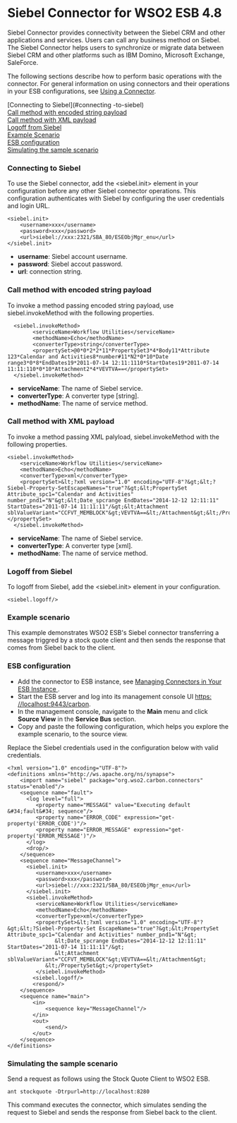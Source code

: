 # Siebel Connector for WSO2 ESB 4.8

Siebel Connector provides connectivity between the Siebel CRM and other applications and services. Users can call any business method on Siebel. The Siebel Connector helps users to synchronize or migrate data between Siebel CRM and other platforms such as IBM Domino, Microsoft Exchange, SaleForce.

The following sections describe how to perform basic operations with the connector. For general information on using connectors and their operations in your ESB configurations, see [Using a Connector](https://docs.wso2.com/display/ESB481/Using+a+Connector).

[Connecting to Siebel](#connecting -to-siebel)		
[Call method with encoded string payload](#call-method-with-encoded-string-payload)  
[Call method with XML payload](#call-method-with-xml-payload)   
[Logoff from Siebel](#logoff-from-siebel)   
[Example Scenario](#example-scenario)   
[ESB configuration](#esb-configuration)    
[Simulating the sample scenario](#simulating-the-sample-scenario)

### Connecting to Siebel
To use the Siebel connector, add the <siebel.init> element in your configuration before any other Siebel connector operations. This configuration authenticates with Siebel by configuring the user credentials and login URL.

    <siebel.init>
        <username>xxx</username>
        <password>xxx</password>
        <url>siebel://xxx:2321/SBA_80/ESEObjMgr_enu</url>
    </siebel.init>

- **username**: Siebel account username.
- **password**: Siebel accout password.
- **url**: connection string.

### Call method with encoded string payload

To invoke a method passing encoded string payload, use siebel.invokeMethod with the following properties.

      <siebel.invokeMethod>
            <serviceName>Workflow Utilities</serviceName>
            <methodName>Echo</methodName>
            <converterType>string</converterType>
            <propertySet>@0*0*2*2*11*PropertySet3*4*Body11*Attribute 123*Calendar and Activities8*number#11*N2*0*10*Date range3*0*8*EndDates19*2011-07-14 12:11:1110*StartDates19*2011-07-14 11:11:110*0*10*Attachment2*4*VEVTVA==</propertySet>
      </siebel.invokeMethod>

- **serviceName**: The name of Siebel service.
- **converterType**: A converter type [string].
- **methodName**: The name of service method.

### Call method with XML payload

To invoke a method passing XML palyload, siebel.invokeMethod with the following properties.

    <siebel.invokeMethod>
        <serviceName>Workflow Utilities</serviceName>
        <methodName>Echo</methodName>
        <converterType>xml</converterType>
        <propertySet>&lt;?xml version="1.0" encoding="UTF-8"?&gt;&lt;?Siebel-Property-SetEscapeNames="true"?&gt;&lt;PropertySet Attribute_spc1="Calendar and Activities" number_pnd1="N"&gt;&lt;Date_spcrange EndDates="2014-12-12 12:11:11" StartDates="2011-07-14 11:11:11"/&gt;&lt;Attachment sblValueVariant="CCFVT_MEMBLOCK"&gt;VEVTVA==&lt;/Attachment&gt;&lt;/PropertySet&gt;</propertySet>
      </siebel.invokeMethod>

- **serviceName**: The name of Siebel service.
- **converterType**: A converter type [xml].
- **methodName**: The name of service method.

### Logoff from Siebel

To logoff from Siebel, add the <siebel.init> element in your configuration.

    <siebel.logoff/>
    
### Example scenario

This example demonstrates WSO2 ESB's Siebel connector transferring a message triggred by a stock quote client and then sends the response that comes from Siebel back to the client.

### ESB configuration
- Add the connector to ESB instance, see [Managing Connectors in Your ESB Instance ](https://docs.wso2.com/display/ESB481/Managing+Connectors+in+Your+ESB+Instance).
- Start the ESB server and log into its management console UI [https: //localhost:9443/carbon](https://localhost:9443/carbon).
- In the management console, navigate to the **Main** menu and click **Source View** in the **Service Bus** section.
- Copy and paste the following configuration, which helps you explore the example scenario, to the source view.

Replace the Siebel credentials used in the configuration below with valid credentials.

    <?xml version="1.0" encoding="UTF-8"?>
    <definitions xmlns="http://ws.apache.org/ns/synapse">
        <import name="siebel" package="org.wso2.carbon.connectors" status="enabled"/>
        <sequence name="fault">
          <log level="full">
             <property name="MESSAGE" value="Executing default &#34;fault&#34; sequence"/>
             <property name="ERROR_CODE" expression="get-property('ERROR_CODE')"/>
             <property name="ERROR_MESSAGE" expression="get-property('ERROR_MESSAGE')"/>
          </log>
          <drop/>
        </sequence>
        <sequence name="MessageChannel">
          <siebel.init>
             <username>xxx</username>
             <password>xxx</password>
             <url>siebel://xxx:2321/SBA_80/ESEObjMgr_enu</url>
          </siebel.init>
          <siebel.invokeMethod>
             <serviceName>Workflow Utilities</serviceName>
             <methodName>Echo</methodName>
             <converterType>xml</converterType>
             <propertySet>&lt;?xml version="1.0" encoding="UTF-8"?&gt;&lt;?Siebel-Property-Set EscapeNames="true"?&gt;&lt;PropertySet Attribute_spc1="Calendar and Activities" number_pnd1="N"&gt;
                   &lt;Date_spcrange EndDates="2014-12-12 12:11:11" StartDates="2011-07-14 11:11:11"/&gt;
                   &lt;Attachment sblValueVariant="CCFVT_MEMBLOCK"&gt;VEVTVA==&lt;/Attachment&gt;
                &lt;/PropertySet&gt;</propertySet>
             </siebel.invokeMethod>
            <siebel.logoff/>
            <respond/>
        </sequence>
        <sequence name="main">
            <in>
                <sequence key="MessageChannel"/>
            </in>
            <out>
                <send/>
            </out>
        </sequence>
    </definitions>
    
### Simulating the sample scenario

Send a request as follows using the Stock Quote Client to WSO2 ESB.

    ant stockquote -Dtrpurl=http://localhost:8280

This command executes the connector, which simulates sending the request to Siebel and sends the response from Siebel back to the client.
